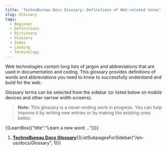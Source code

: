 ```yaml
---
title: 'TechnoBureau Docs Glossary: Definitions of Web-related terms'
slug: Glossary
tags:
  - Beginner
  - Definitions
  - Dictionary
  - Glossary
  - Index
  - Landing
  - Terminology
---
```

Web technologies contain long lists of jargon and abbreviations that are used in documentation and coding. This glossary provides definitions of words and abbreviations you need to know to successfully understand and build for the web.

Glossary terms can be selected from the sidebar (or listed below on mobile devices and other narrow width screens).

> **Note:** This glossary is a never-ending work in progress. You can help improve it by writing new entries or by making the existing ones better.

{{LearnBox({"title":"Learn a new word ..."})}}

<section id="Quick_links">
 <ol>
  <li><strong><a href="/en-US/docs/Glossary">TechnoBureau Docs Glossary</a></strong>{{ListSubpagesForSidebar("/en-us/docs/Glossary", 1)}}</li>
 </ol>
</section>
